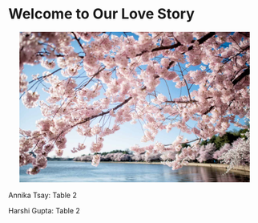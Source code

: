 # Welcome to Our Love Story


<p align="center">
  <img width="460" height="300" src="cherry-blossoms-washington-dc-april-01-2019-418x.jpg">
</p>

<p>
  Annika Tsay: Table 2
  
  Harshi Gupta: Table 2

</p>
